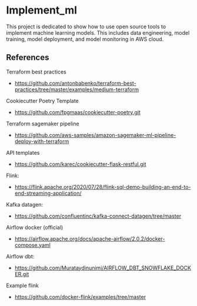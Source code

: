 # Implement_ml
This project is dedicated to show how to use open source tools to implement machine learning models.
This includes data engineering, model training, model deployment, and model monitoring in AWS cloud.

## References
Terraform best practices
- https://github.com/antonbabenko/terraform-best-practices/tree/master/examples/medium-terraform

Cookiecutter Poetry Template
- https://github.com/fpgmaas/cookiecutter-poetry.git

Terraform sagemaker pipeline
- https://github.com/aws-samples/amazon-sagemaker-ml-pipeline-deploy-with-terraform

API templates
- https://github.com/karec/cookiecutter-flask-restful.git

Flink:
- https://flink.apache.org/2020/07/28/flink-sql-demo-building-an-end-to-end-streaming-application/

Kafka datagen:
- https://github.com/confluentinc/kafka-connect-datagen/tree/master

Airflow docker (official)
- https://airflow.apache.org/docs/apache-airflow/2.0.2/docker-compose.yaml

Airflow dbt:
- https://github.com/Murataydinunimi/AIRFLOW_DBT_SNOWFLAKE_DOCKER.git

Example flink
- https://github.com/docker-flink/examples/tree/master




